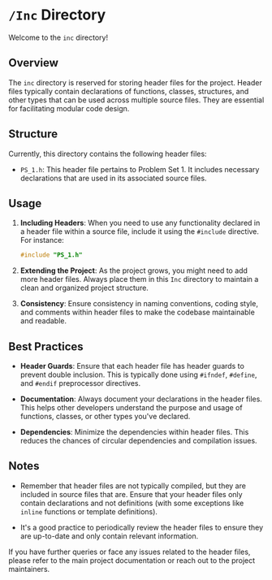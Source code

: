 # `/Inc` Directory

Welcome to the `inc` directory!

## Overview

The `inc` directory is reserved for storing header files for the project. Header files typically contain declarations of functions, classes, structures, and other types that can be used across multiple source files. They are essential for facilitating modular code design.

## Structure

Currently, this directory contains the following header files:

- `PS_1.h`: This header file pertains to Problem Set 1. It includes necessary declarations that are used in its associated source files.

## Usage

1. **Including Headers**: When you need to use any functionality declared in a header file within a source file, include it using the `#include` directive. For instance:
   ```cpp
   #include "PS_1.h"
   ```

2. **Extending the Project**: As the project grows, you might need to add more header files. Always place them in this `Inc` directory to maintain a clean and organized project structure.

3. **Consistency**: Ensure consistency in naming conventions, coding style, and comments within header files to make the codebase maintainable and readable.

## Best Practices

- **Header Guards**: Ensure that each header file has header guards to prevent double inclusion. This is typically done using `#ifndef`, `#define`, and `#endif` preprocessor directives.

- **Documentation**: Always document your declarations in the header files. This helps other developers understand the purpose and usage of functions, classes, or other types you've declared.

- **Dependencies**: Minimize the dependencies within header files. This reduces the chances of circular dependencies and compilation issues.

## Notes

- Remember that header files are not typically compiled, but they are included in source files that are. Ensure that your header files only contain declarations and not definitions (with some exceptions like `inline` functions or template definitions).

- It's a good practice to periodically review the header files to ensure they are up-to-date and only contain relevant information.

If you have further queries or face any issues related to the header files, please refer to the main project documentation or reach out to the project maintainers.